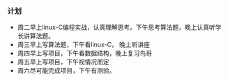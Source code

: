 ### 计划
- 周二早上linux-C编程实战，认真理解思考。下午思考算法题，晚上认真听学长讲算法题。
- 周三早上写算法题，下午看linux-C， 晚上听讲座
- 周四早上写项目，下午看数据结构，晚上复习鸟哥
- 周五早上写项目，下午视情况而定
- 周六尽可能完成项目，下午有测验。
